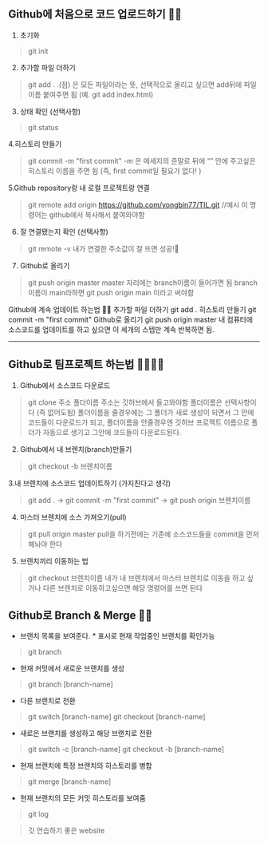 
## Github에 처음으로 코드 업로드하기 🏋️‍♂️
1. 초기화
> git init

2. 추가할 파일 더하기
> git add .
.(점) 은 모든 파일이라는 뜻, 선택적으로 올리고 싶으면 add뒤에 파일 이름 붙여주면 됨 (예. git add index.html)

3. 상태 확인 (선택사항)
> git status

4.히스토리 만들기
> git commit -m "first commit"
-m 은 메세지의 준말로 뒤에 “” 안에 주고싶은 히스토리 이름을 주면 됨 (즉, first commit일 필요가 없다! )

5.Github repository랑 내 로컬 프로젝트랑 연결

> git remote add origin https://github.com/yongbin77/TIL.git  //예시 
이 명령어는 github에서 복사해서 붙여와야함 

6. 잘 연결됐는지 확인 (선택사항)
> git remote -v
내가 연결한 주소값이 잘 뜨면 성공!🎇

7. Github로 올리기
>git push origin master
master 자리에는 branch이름이 들어가면 됨 branch이름이 main라하면 git push origin main 이라고 써야함

Github에 계속 업데이트 하는법 🤹‍♂️
추가할 파일 더하기
git add .
히스토리 만들기
git commit -m "first commit"
Github로 올리기
git push origin master
내 컴퓨터에 소스코드를 업데이트를 하고 싶으면 이 세개의 스텝만 계속 반복하면 됨.

---------------------
## Github로 팀프로젝트 하는법 👨‍👩‍👧‍👦
1. Github에서 소스코드 다운로드
> git clone 주소 폴더이름
주소는 깃허브에서 들고와야함
폴더이름은 선택사항이다 (즉 없어도됨) 폴더이름을 줄경우에는 그 폴더가 새로 생성이 되면서 그 안에 코드들이 다운로드가 되고, 
폴더이름을 안줄경우엔 깃허브 프로젝트 이름으로 폴더가 자동으로 생기고 그안에 코드들이 다운로드된다.

2. Github에서 내 브렌치(branch)만들기
>git checkout -b 브렌치이름

3.내 브렌치에 소스코드 업데이트하기 (가지친다고 생각) 

> git add . -> git commit -m "first commit" -> git push origin 브렌치이름

4. 마스터 브렌치에 소스 가져오기(pull)
> git pull origin master
pull을 하기전에는 기존에 소스코드들을 commit을 먼저 해놔야 한다 

5. 브렌치끼리 이동하는 법
> git checkout 브렌치이름
내가 내 브렌치에서 마스터 브렌치로 이동을 하고 싶거나 다른 브렌치로 이동하고싶으면 해당 명령어를 쓰면 된다


## Github로 Branch & Merge 🏋️‍♂️

- 브랜치 목록을 보여준다. * 표시로 현재 작업중인 브랜치를 확인가능

> git branch

-  현재 커밋에서 새로운 브랜치를 생성
> git branch [branch-name]

- 다른 브랜치로 전환
> git switch [branch-name]
> git checkout [branch-name]

- 새로은 브랜치를 생성하고 해당 브랜치로 전환
> git switch -c [branch-name]
> git checkout -b [branch-name]

- 현재 브랜치에 특정 브랜치의 히스토리를 병합
> git merge [branch-name]

- 현재 브랜치의 모든 커밋 히스토리를 보여줌
> git log


> 깃 연습하기 좋은 website
